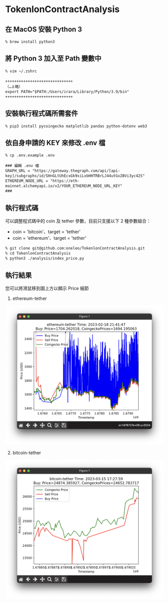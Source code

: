 # TokenlonContractAnalysis

## 在 MacOS 安裝 Python 3

```shell
% brew install python3
```

## 將 Python 3 加入至 Path 變數中

```shell
% vim ~/.zshrc

++++++++++++++++++++++++++++++
（…上略）
export PATH="$PATH:/Users/irara/Library/Python/3.9/bin"
++++++++++++++++++++++++++++++
```

## 安裝執行程式碼所需套件

```shell
% pip3 install pycoingecko matplotlib pandas python-dotenv web3
```

## 依自身申請的 KEY 來修改 .env 檔

```
% cp .env.example .env

### 編輯 .env 檔
GRAPH_URL = "https://gateway.thegraph.com/api/[api-key]/subgraphs/id/SHnGLtUhEcxGk9xiLxbHHTRBrLJ44utGv2BVi3yc42S"
ETHEREUM_NODE_URL = "https://eth-mainnet.alchemyapi.io/v2/YOUR_ETHEREUM_NODE_URL_KEY"
###
```

## 執行程式碼

可以調整程式碼中的 coin 及 tether 參數，目前只支援以下 2 種參數組合：

- coin = 'bitcoin'、target = 'tether'
- coin = 'ethereum'、target = 'tether'

```
% git clone git@github.com:oneleo/TokenlonContractAnalysis.git
% cd TokenlonContractAnalysis
% python3 ./analysis/index_price.py
```

## 執行結果

您可以將滑鼠移到圖上方以顯示 Price 細節

1. ethereum-tether

![ethereum-tether](./images/ethereum-tether.png "ethereum-tether")

2. bitcoin-tether

![bitcoin-tether](./images/bitcoin-tether.png "bitcoin-tether")
